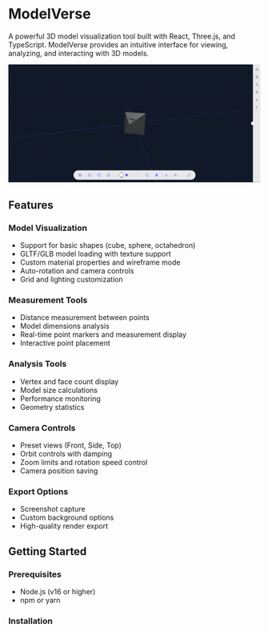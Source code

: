 # ModelVerse

A powerful 3D model visualization tool built with React, Three.js, and TypeScript. ModelVerse provides an intuitive interface for viewing, analyzing, and interacting with 3D models.

![ModelVerse Screenshot](Screenshot)

## Features

### Model Visualization
- Support for basic shapes (cube, sphere, octahedron)
- GLTF/GLB model loading with texture support
- Custom material properties and wireframe mode
- Auto-rotation and camera controls
- Grid and lighting customization

### Measurement Tools
- Distance measurement between points
- Model dimensions analysis
- Real-time point markers and measurement display
- Interactive point placement

### Analysis Tools
- Vertex and face count display
- Model size calculations
- Performance monitoring
- Geometry statistics

### Camera Controls
- Preset views (Front, Side, Top)
- Orbit controls with damping
- Zoom limits and rotation speed control
- Camera position saving

### Export Options
- Screenshot capture
- Custom background options
- High-quality render export

## Getting Started

### Prerequisites
- Node.js (v16 or higher)
- npm or yarn

### Installation 
